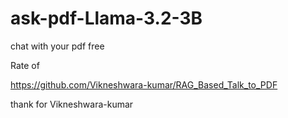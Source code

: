 # ask-pdf-Llama-3.2-3B
chat with your pdf free


Rate of

https://github.com/Vikneshwara-kumar/RAG_Based_Talk_to_PDF

thank for Vikneshwara-kumar










